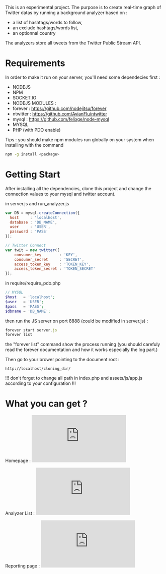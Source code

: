 This is an experimental project. The purpose is to create real-time graph of Twitter datas by running a background analyzer based on : 

 - a list of hashtags/words to follow, 
 - an exclude hashtags/words list, 
 - an optionnal country  

The analyzers store all tweets from the Twitter Public Stream API.  

Requirements
=======

In order to make it run on your server, you'll need some dependecies first :

 - NODEJS
 - NPM
 - SOCKET.IO
 - NODEJS MODULES : 
  - forever : https://github.com/nodejitsu/forever 
  - ntwitter : https://github.com/AvianFlu/ntwitter
  - mysql : https://github.com/felixge/node-mysql
 - MYSQL
 - PHP (with PDO enable)

Tips : you should make npm modules run globally on your system when installing with the command 

````bash
npm -g install <package>
````

Getting Start
=======

After installing all the dependencies, clone this project and change the connection values to your mysql and twitter account.

in server.js and run_analyzer.js
````javascript
var DB = mysql.createConnection({
  host     : 'localhost',
  database : 'DB_NAME',
  user     : 'USER',
  password : 'PASS'
});

// Twitter Connect
var twit = new twitter({
	consumer_key		: 'KEY',
	consumer_secret		: 'SECRET',
	access_token_key	: 'TOKEN_KEY',
	access_token_secret	: 'TOKEN_SECRET'
});
````

in require/require_pdo.php
````php
// MYSQL
$host   = 'localhost';
$user   = 'USER';
$pass   = 'PASS';
$dbname = 'DB_NAME';
````

then run the JS server on port 8888 (could be modified in server.js) :
````javascript
forever start server.js
forever list 
````

the "forever list" command show the process running (you should carefuly read the forever documentation and how it works especially the log part.)

Then go to your brower pointing to the document root :

````
http://localhost/cloning_dir/
````

!!! don't forget to change all path in index.php and assets/js/app.js according to your configuration !!!

What you can get ?
=======

Homepage :
![Homepage](http://cloud.croustib.at/public.php?service=files&t=6b7edc86ea302e0e51f3610bafdd26bd&download)

Analyzer List :
![List](http://cloud.croustib.at/public.php?service=files&t=6e00718b447b5396cd25618d6e5656d4&download)

Reporting page :
![Reporting](http://cloud.croustib.at/public.php?service=files&t=82a25f1f93b27fe0b63d3c80b4f3fc62&download)
